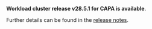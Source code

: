 **Workload cluster release v28.5.1 for CAPA is available**.

Further details can be found in the [release notes](https://docs.giantswarm.io/changes/workload-cluster-releases-capa/releases/aws-28.5.1).
